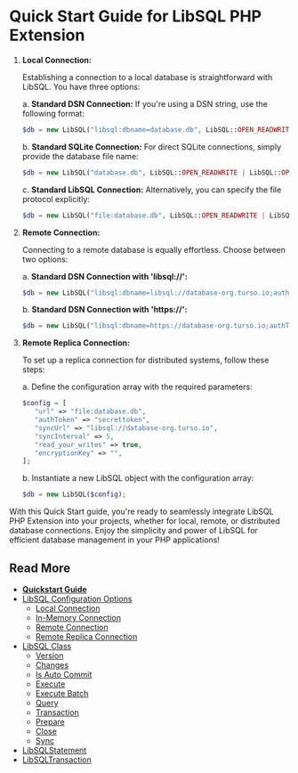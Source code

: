 # Quick Start Guide for LibSQL PHP Extension

1. **Local Connection:**

   Establishing a connection to a local database is straightforward with LibSQL. You have three options:

   a. **Standard DSN Connection:** If you're using a DSN string, use the following format:
      ```php
      $db = new LibSQL("libsql:dbname=database.db", LibSQL::OPEN_READWRITE | LibSQL::OPEN_CREATE, "");
      ```
      
   b. **Standard SQLite Connection:** For direct SQLite connections, simply provide the database file name:
      ```php
      $db = new LibSQL("database.db", LibSQL::OPEN_READWRITE | LibSQL::OPEN_CREATE, "");
      ```
      
   c. **Standard LibSQL Connection:** Alternatively, you can specify the file protocol explicitly:
      ```php
      $db = new LibSQL("file:database.db", LibSQL::OPEN_READWRITE | LibSQL::OPEN_CREATE, "");
      ```

2. **Remote Connection:**

   Connecting to a remote database is equally effortless. Choose between two options:

   a. **Standard DSN Connection with 'libsql://':**
      ```php
      $db = new LibSQL("libsql:dbname=libsql://database-org.turso.io;authToken=random-token");
      ```
      
   b. **Standard DSN Connection with 'https://':**
      ```php
      $db = new LibSQL("libsql:dbname=https://database-org.turso.io;authToken=random-token");
      ```

3. **Remote Replica Connection:**

   To set up a replica connection for distributed systems, follow these steps:

   a. Define the configuration array with the required parameters:
      ```php
      $config = [
         "url" => "file:database.db",
         "authToken" => "secrettoken",
         "syncUrl" => "libsql://database-org.turso.io",
         "syncInterval" => 5,
         "read_your_writes" => true,
         "encryptionKey" => "",
      ];
      ```

   b. Instantiate a new LibSQL object with the configuration array:
      ```php
      $db = new LibSQL($config);
      ```

With this Quick Start guide, you're ready to seamlessly integrate LibSQL PHP Extension into your projects, whether for local, remote, or distributed database connections. Enjoy the simplicity and power of LibSQL for efficient database management in your PHP applications!


## Read More

- **[Quickstart Guide](quick-start.md)**
- [LibSQL Configuration Options](000-configuration.md)
    - [Local Connection](001-local-connection.md)
    - [In-Memory Connection](002-memory-connection.md)
    - [Remote Connection](003-remote-connection.md)
    - [Remote Replica Connection](004-remote-replica-connection.md)
- [LibSQL Class](005-LibSQL-class.md)
    - [Version](006-version.md)
    - [Changes](007-changes.md)
    - [Is Auto Commit](008-isAutocommit.md)
    - [Execute](009-execute.md)
    - [Execute Batch](010-executeBatch.md)
    - [Query](011-query.md)
    - [Transaction](012-transaction.md)
    - [Prepare](013-prepare.md)
    - [Close](014-close.md)
    - [Sync](015-sync.md)
- [LibSQLStatement](016-LibSQLStatement.md)
- [LibSQLTransaction](017-LibSQLTransaction.md)

